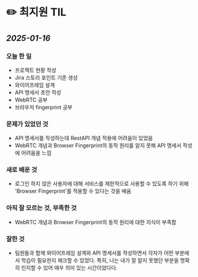 # ✏️ 최지원 TIL

## *2025-01-16*

### 오늘 한 일

- 프로젝트 현황 작성
- Jira 스토리 포인트 기준 생성
- 와이어프레임 설계
- API 명세서 초안 작성
- WebRTC 공부
- 브라우저 fingerprint 공부

### 문제가 있었던 것

- API 명세서를 작성하는데 RestAPI 개념 적용에 어려움이 있었음
- WebRTC 개념과 Browser Fingerprint의 동작 원리를 알지 못해 API 명세서 작성에 어려움을 느낌

### 새로 배운 것

- 로그인 하지 않은 사용자에 대해 서비스를 제한적으로 사용할 수 있도록 하기 위해 'Browser Fingerprint'를 적용할 수 있다는 것을 배움

### 아직 잘 모르는 것, 부족한 것

- WebRTC 개념과 Browser Fingerprint의 동작 원리에 대한 지식이 부족함

### 잘한 것

- 팀원들과 함께 와이어프레임 설계와 API 명세서를 작성하면서 각자가 어떤 부분에서 학습이 필요한지 체크할 수 있었다. 특히, 나는 내가 잘 알지 못했던 부분을 명확히 인지할 수 있어 매우 의미 있는 시간이었다다.